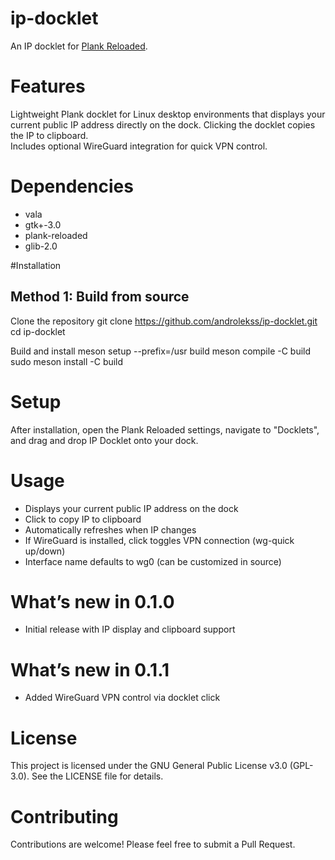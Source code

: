 # ip-docklet

An IP docklet for [Plank Reloaded](https://github.com/zquestz/plank-reloaded).
# Features
Lightweight Plank docklet for Linux desktop environments that displays your current public IP address directly on the dock.
Clicking the docklet copies the IP to clipboard.  
Includes optional WireGuard integration for quick VPN control.

# Dependencies

- vala  
- gtk+-3.0  
- plank-reloaded  
- glib-2.0  

#Installation

## Method 1: Build from source

Clone the repository
git clone https://github.com/androlekss/ip-docklet.git
cd ip-docklet

Build and install
meson setup --prefix=/usr build
meson compile -C build
sudo meson install -C build

# Setup
After installation, open the Plank Reloaded settings, navigate to "Docklets", and drag and drop IP Docklet onto your dock.

# Usage

- Displays your current public IP address on the dock  
- Click to copy IP to clipboard  
- Automatically refreshes when IP changes  
- If WireGuard is installed, click toggles VPN connection (wg-quick up/down)  
- Interface name defaults to wg0 (can be customized in source)

# What’s new in 0.1.0

- Initial release with IP display and clipboard support

# What’s new in 0.1.1

- Added WireGuard VPN control via docklet click

# License
This project is licensed under the GNU General Public License v3.0 (GPL-3.0). See the LICENSE file for details.

# Contributing
Contributions are welcome! Please feel free to submit a Pull Request.
